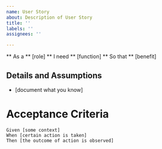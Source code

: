 ```yaml
---
name: User Story
about: Description of User Story
title: ''
labels: ''
assignees: ''

---
```


** As a ** [role]
** I need ** [function]
** So that ** [benefit]

## Details and Assumptions
* [document what you know]

# Acceptance Criteria
```gherkin
Given [some context]
When [certain action is taken]
Then [the outcome of action is observed]
```
